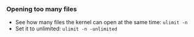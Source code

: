 ### Opening too many files
* See how many files the kernel can open at the same time: `ulimit -n`
* Set it to unlimited: `ulimit -n -unlimited`
